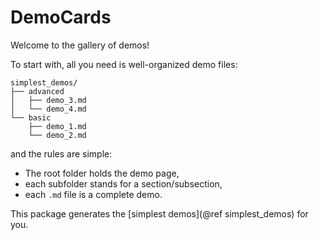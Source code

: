 # DemoCards

Welcome to the gallery of demos!

To start with, all you need is well-organized demo files:

```text
simplest_demos/
├── advanced
│   ├── demo_3.md
│   └── demo_4.md
└── basic
    ├── demo_1.md
    └── demo_2.md
```

and the rules are simple:

* The root folder holds the demo page,
* each subfolder stands for a section/subsection,
* each `.md` file is a complete demo.

This package generates the [simplest demos](@ref simplest_demos) for you.
